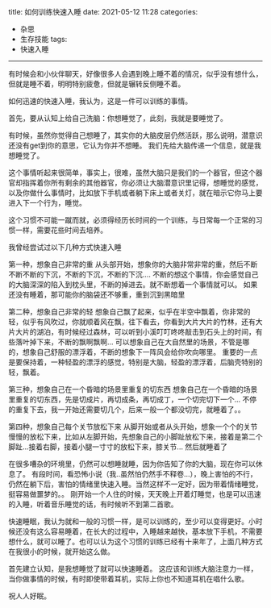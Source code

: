 title: 如何训练快速入睡
date: 2021-05-12 11:28
categories:
- 杂思
- 生存技能
tags:
- 快速入睡
---

有时候会和小伙伴聊天，好像很多人会遇到晚上睡不着的情况，似乎没有想什么，但就是睡不着，明明特别疲惫，但就是辗转反侧睡不着。

如何迅速的快速入睡，我认为，这是一件可以训练的事情。

首先，要从认知上给自己洗脑：你想睡觉了，此刻，我就是要睡觉了。

有时候，虽然你觉得自己想睡了，其实你的大脑皮层仍然活跃，那么说明，潜意识还没有get到你的意思，它认为你并不想睡。
我们先给大脑传递一个信息，就是我想睡觉了。

这个事情听起来很简单，事实上，很难，虽然大脑只是我们的一个器官，但这个器官却指挥着你所有剩余的其他器官，你必须让大脑潜意识里记得，想睡觉的感觉，以及你做什么事情时，比如放下手机或者躺下床上或者关灯，就在暗示它你马上要进入下一个行为，睡觉。

这个习惯不可能一蹴而就，必须得经历长时间的一个训练，与日常每一个正常的习惯一样，需要花些时间去培养。

我曾经尝试过以下几种方式快速入睡

第一种，想象自己非常的重
从头部开始，想象你的大脑非常非常的重，然后不断不断不断的下沉，不断的下沉，不断的下沉....
不断的想这个事情，你会感觉自己的大脑深深的陷入到枕头里，不断的掉进去。就不断想着一个事情就可以。
如果还没有睡着，那可能你的脑袋还不够重，重到沉到黑暗里

第二种，想象自己非常的轻
想象自己飘了起来，似乎在半空中飘着，你非常的轻，似乎有风吹过，你就顺着风在飘，往下看去，你看到大片大片的竹林，还有大片大片的湖泊，有时候经过森林，可以听到小溪叮叮咚咚敲击到石头上的时间，有些落叶掉下来，不断的飘啊飘啊...
可以想象自己在大自然里的场景，不管是哪的，想象自己舒服的漂浮着，不断的想象下一阵风会给你吹向哪里。
重要的一点是要保持着，一种轻盈的漂浮的感觉，特别是大脑，轻盈的漂浮着，后脑壳特别的轻，飘着。

第三种，想象自己在一个昏暗的场景里重复的切东西
想象自己在一个昏暗的场景里重复的切东西，先是切成片，再切成条，再切成丁，一个切完切下一个...
不停的重复下去，我一开始还需要切几个，后来一般一个都没切完，就睡着了。。

第四种，想象自己每个关节放松下来
从脚开始或者从头开始，想象一个个的关节慢慢的放松下来，比如从左脚开始，先想象自己的小脚趾放松下来，接着是第二个脚趾...接着右脚，接着小腿一寸寸的放松下来，膝关节...
然后就睡着了

在很多嘈杂的环境里，仍然可以想睡就睡，因为你告知了你的大脑，现在你可以休息了。
有段时间，看恐怖小说（我..虽然怕仍然手不释卷...），晚上害怕的不行，仍然在躺下后，害怕的情绪里快速入睡。当然这样不一定好，因为带着情绪睡觉，挺容易做噩梦的。。
刚开始一个人住的时候，天天晚上开着灯睡觉，也是可以迅速的入睡，听着音乐睡觉的话，有时候听不到第二首歌。

快速睡眠，我认为就和一般的习惯一样，是可以训练的，至少可以变得更好。小时候还没有这么容易睡着，在长大的过程中，入睡越来越快，基本放下手机，不需要想什么，就可以睡了。也可以认为这个习惯的训练已经有十来年了，上面几种方式在我很小的时候，就开始这么做。

首先建立认知，是我想睡觉了就可以快速睡着。
这应该和训练大脑注意力一样，当你做事情的时候，有时即使带着耳机，实际上你也不知道耳机在唱什么歌。

祝人人好眠。